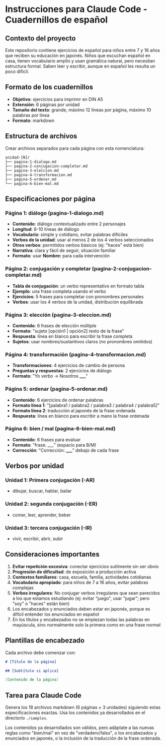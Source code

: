 # Instrucciones para Claude Code - Cuadernillos de español

## Contexto del proyecto

Este repositorio contiene ejercicios de español para niños entre 7 y 16 años que reciben su educación en japonés. Niños que escuchan español en casa, tienen vocabulario amplio y usan gramática natural, pero necesitan estructura formal. Saben leer y escribir, aunque en español les resulta un poco difícil.

## Formato de los cuadernillos

- **Objetivo**: ejercicios para imprimir en DIN A5
- **Extensión**: 6 páginas por unidad
- **Tamaño del texto**: grande, máximo 12 líneas por página, máximo 10 palabras por línea
- **Formato**: markdown

## Estructura de archivos

Crear archivos separados para cada página con esta nomenclatura:

```
unidad-[N]/
├── pagina-1-dialogo.md
├── pagina-2-conjugacion-completar.md
├── pagina-3-eleccion.md
├── pagina-4-transformacion.md
├── pagina-5-ordenar.md
└── pagina-6-bien-mal.md
```

## Especificaciones por página

### Página 1: diálogo (pagina-1-dialogo.md)

- **Contenido**: diálogo contextualizado entre 2 personajes
- **Longitud**: 8-10 líneas de diálogo
- **Vocabulario**: simple y cotidiano, evitar palabras difíciles
- **Verbos de la unidad**: usar al menos 2 de los 4 verbos seleccionados
- **Otros verbos**: permitidos verbos básicos (ej: "haces" está bien)
- **Narrativa**: clara y fácil de seguir, situación familiar
- **Formato**: usar **Nombre:** para cada intervención

### Página 2: conjugación y completar (pagina-2-conjugacion-completar.md)

- **Tabla de conjugación**: un verbo representativo en formato tabla
- **Ejemplo**: una frase completa usando el verbo
- **Ejercicios**: 5 frases para completar con pronombres personales
- **Verbos**: usar los 4 verbos de la unidad, distribución equilibrada

### Página 3: elección (pagina-3-eleccion.md)

- **Contenido**: 6 frases de elección múltiple
- **Formato**: "sujeto [opción1 | opción2] resto de la frase"
- **Respuesta**: línea en blanco para escribir la frase completa
- **Sujetos**: usar nombres/sustantivos claros (no pronombres omitidos)

### Página 4: transformación (pagina-4-transformacion.md)

- **Transformaciones**: 4 ejercicios de cambio de persona
- **Preguntas y respuestas**: 2 ejercicios de diálogo
- **Formato**: "Yo verbo → Nosotros **\_\_\_**"

### Página 5: ordenar (pagina-5-ordenar.md)

- **Contenido**: 6 ejercicios de ordenar palabras
- **Formato línea 1**: "[palabra1 / palabra2 / palabra3 / palabra4 / palabra5]"
- **Formato línea 2**: traducción al japonés de la frase ordenada
- **Respuesta**: línea en blanco para escribir a mano la frase ordenada

### Página 6: bien / mal (pagina-6-bien-mal.md)

- **Contenido**: 6 frases para evaluar
- **Formato**: "frase. \_\_\_" (espacio para B/M)
- **Corrección**: "Corrección: **\_\_\_**" debajo de cada frase

## Verbos por unidad

### Unidad 1: Primera conjugación (-AR)

- dibujar, buscar, hablar, bailar

### Unidad 2: segunda conjugación (-ER)

- comer, leer, aprender, beber

### Unidad 3: tercera conjugación (-IR)

- vivir, escribir, abrir, subir

## Consideraciones importantes

1. **Evitar repetición excesiva**: conectar ejercicios sutilmente sin ser obvio
2. **Progresión de dificultad**: de exposición a producción activa
3. **Contextos familiares**: casa, escuela, familia, actividades cotidianas
4. **Vocabulario apropiado**: para niños de 7 a 16 años, evitar palabras complejas
5. **Verbos irregulares**: No conjugar verbos irregulares que sean parecidos a los que estamos estudiando (ej: evitar "juego", usar "jugar"; pero "soy" o "haces" están bien)
6. Los encabezados y enunciados deben estar en japonés, porque es difícil entender los enunciados en español
7. En los títulos y encabezados no se empiezan todas las palabras en mayúscula, sino normalmente solo la primera como en una frase normal

## Plantillas de encabezado

Cada archivo debe comenzar con:

```markdown
# [Título de la página]

## [Subtítulo si aplica]

[Contenido de la página]
```

## Tarea para Claude Code

Genera los 18 archivos markdown (6 páginas × 3 unidades) siguiendo estas especificaciones exactas. Usa los contenidos ya desarrollados en el directorio `./samples`.

Los contenidos ya desarrollados son válidos, pero adáptate a las nuevas reglas como "bien/mal" en vez de "verdadero/falso", o los encabezados y enunciados en japonés, o la inclusión de la traducción de la frase ordenada.
